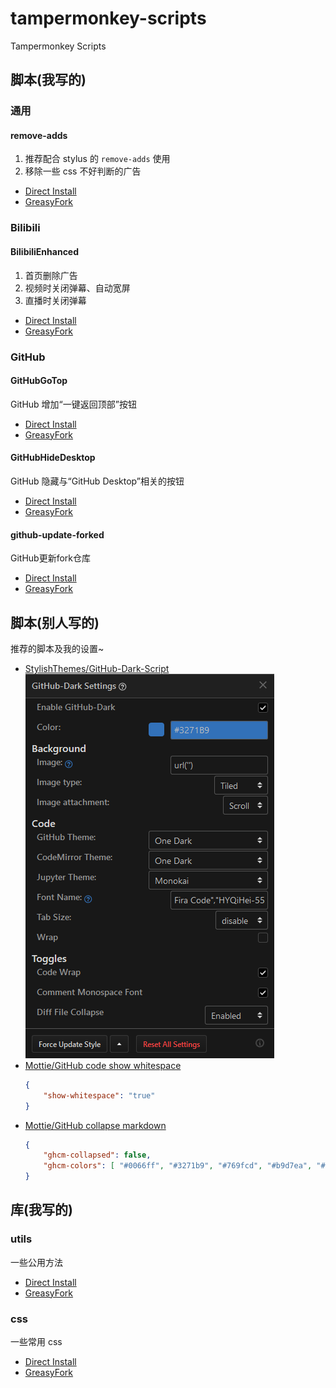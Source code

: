 # tampermonkey-scripts

Tampermonkey Scripts

## 脚本(我写的)

### 通用

#### remove-adds

1. 推荐配合 stylus 的 `remove-adds` 使用
2. 移除一些 css 不好判断的广告

* [Direct Install](./scripts/remove-adds.user.js)
* [GreasyFork](https://greasyfork.org/zh-CN/scripts/393030-removeadds)

### Bilibili

#### BilibiliEnhanced

1. 首页删除广告
2. 视频时关闭弹幕、自动宽屏
3. 直播时关闭弹幕

* [Direct Install](./scripts/bilibili-enhanced.user.js)
* [GreasyFork](https://greasyfork.org/zh-CN/scripts/380783-bilibilienhanced)

### GitHub

#### GitHubGoTop

GitHub 增加“一键返回顶部”按钮

* [Direct Install](./scripts/github-go-top.user.js)
* [GreasyFork](https://greasyfork.org/zh-CN/scripts/392584-githubgotop)

#### GitHubHideDesktop

GitHub 隐藏与“GitHub Desktop”相关的按钮

* [Direct Install](./scripts/github-hide-desktop.user.js)
* [GreasyFork](https://greasyfork.org/zh-CN/scripts/392623-githubhidedesktop)

#### github-update-forked

GitHub更新fork仓库

* [Direct Install](./scripts/github-update-forked.user.js)
* [GreasyFork](https://greasyfork.org/zh-CN/scripts/393205-github-update-forked)

## 脚本(别人写的)

推荐的脚本及我的设置~

* [StylishThemes/GitHub-Dark-Script](https://greasyfork.org/en/scripts/15562-github-dark-script)
    <br/>![settings](./resources/GitHub-Dark_Settings.png)
* [Mottie/GitHub code show whitespace](https://greasyfork.org/en/scripts/28454-github-code-show-whitespace)
    ```json
    {
        "show-whitespace": "true"
    }
    ```
* [Mottie/GitHub collapse markdown](https://greasyfork.org/en/scripts/20974-github-collapse-markdown)
    ```json
    {
        "ghcm-collapsed": false,
        "ghcm-colors": [ "#0066ff", "#3271b9", "#769fcd", "#b9d7ea", "#d6e6f2", "#f7fbfc" ]
    }
    ```

## 库(我写的)

### utils

一些公用方法

* [Direct Install](./libraries/utils.js)
* [GreasyFork](https://greasyfork.org/zh-CN/scripts/393085-commonsutil)

### css

一些常用 css

* [Direct Install](./libraries/css.user.js)
* [GreasyFork](https://greasyfork.org/zh-CN/scripts/393202-cssutil)

